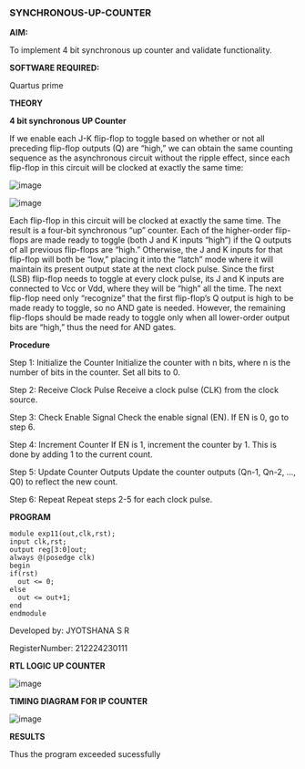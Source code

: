 ### SYNCHRONOUS-UP-COUNTER

**AIM:**

To implement 4 bit synchronous up counter and validate functionality.

**SOFTWARE REQUIRED:**

Quartus prime

**THEORY**

**4 bit synchronous UP Counter**

If we enable each J-K flip-flop to toggle based on whether or not all preceding flip-flop outputs (Q) are “high,” we can obtain the same counting sequence as the asynchronous circuit without the ripple effect, since each flip-flop in this circuit will be clocked at exactly the same time:

![image](https://github.com/naavaneetha/SYNCHRONOUS-UP-COUNTER/assets/154305477/d5db3fa0-e413-404c-b80e-b2f39d82e7e8)


![image](https://github.com/naavaneetha/SYNCHRONOUS-UP-COUNTER/assets/154305477/52cb61eb-d04b-442d-810c-31185a68410b)

Each flip-flop in this circuit will be clocked at exactly the same time.
The result is a four-bit synchronous “up” counter. Each of the higher-order flip-flops are made ready to toggle (both J and K inputs “high”) if the Q outputs of all previous flip-flops are “high.”
Otherwise, the J and K inputs for that flip-flop will both be “low,” placing it into the “latch” mode where it will maintain its present output state at the next clock pulse.
Since the first (LSB) flip-flop needs to toggle at every clock pulse, its J and K inputs are connected to Vcc or Vdd, where they will be “high” all the time.
The next flip-flop need only “recognize” that the first flip-flop’s Q output is high to be made ready to toggle, so no AND gate is needed.
However, the remaining flip-flops should be made ready to toggle only when all lower-order output bits are “high,” thus the need for AND gates.

**Procedure**

Step 1: Initialize the Counter Initialize the counter with n bits, where n is the number of bits in the counter. Set all bits to 0.

Step 2: Receive Clock Pulse Receive a clock pulse (CLK) from the clock source.

Step 3: Check Enable Signal Check the enable signal (EN). If EN is 0, go to step 6.

Step 4: Increment Counter If EN is 1, increment the counter by 1. This is done by adding 1 to the current count.

Step 5: Update Counter Outputs Update the counter outputs (Qn-1, Qn-2, ..., Q0) to reflect the new count.

Step 6: Repeat Repeat steps 2-5 for each clock pulse.

**PROGRAM**
```
module exp11(out,clk,rst);
input clk,rst;
output reg[3:0]out;
always @(posedge clk)
begin 
if(rst) 
  out <= 0;
else 
  out <= out+1;
end 
endmodule 
```
Developed by: JYOTSHANA S R

RegisterNumber: 212224230111

**RTL LOGIC UP COUNTER**

![image](https://github.com/user-attachments/assets/984829ea-fab4-4b55-b692-f29ba0627b3d)

**TIMING DIAGRAM FOR IP COUNTER**

![image](https://github.com/user-attachments/assets/913c9bb2-a830-40a6-bd8b-861a7c70470a)

**RESULTS**

Thus the program exceeded sucessfully
